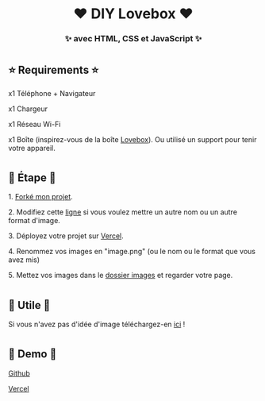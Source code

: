 <h1 align="center"> ❤ DIY Lovebox ❤ </h1>
<h3 align="center"> ✨ avec HTML, CSS et JavaScript ✨ </h3>

#

<h2> ⭐ Requirements ⭐ </h2>

<p> x1 Téléphone + Navigateur </p>
<p> x1 Chargeur </p>
<p> x1 Réseau Wi-Fi </p>
<p> x1 Boîte (inspirez-vous de la boîte <a href="assets/images/lovebox.png?raw=true">Lovebox</a>). Ou utilisé un support pour tenir votre appareil. </p>

#

<h2> 🌟 Étape 🌟 </h2>

<p> 1. <a href="https://github.com/LeBazarDeBryan/DIY_Lovebox/fork">Forké mon projet</a>. </p>
<p> 2. Modifiez cette <a href="index.html#L28">ligne</a> si vous voulez mettre un autre nom ou un autre format d'image. </p>
<p> 3. Déployez votre projet sur <a href="https://vercel.app">Vercel</a>. </p>
<p> 4. Renommez vos images en "image.png" (ou le nom ou le format que vous avez mis) </p>
<p> 5. Mettez vos images dans le <a href="images">dossier images</a> et regarder votre page. </p>

#

<h2> 💞 Utile 💞 </h2>

<p> Si vous n'avez pas d'idée d'image téléchargez-en <a href="database">ici</a> ! </p>

#

<h2> 🌠 Demo 🌠 </h2>

<p> <a href="https://lebazardebryan.github.io/DIY_Lovebox/"> Github </a></p>
<p> <a href="https://diy-lovebox.vercel.app/"> Vercel </a></p>
